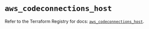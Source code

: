 # `aws_codeconnections_host`

Refer to the Terraform Registry for docs: [`aws_codeconnections_host`](https://registry.terraform.io/providers/hashicorp/aws/5.94.0/docs/resources/codeconnections_host).
